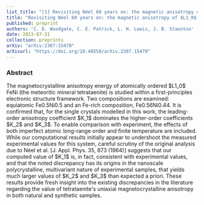 ```yaml
---
list_title: "[1] Revisiting Néel 60 years on: the magnetic anisotropy of $L1_0$ FeNi (tetrataenite)"
title: "Revisiting Néel 60 years on: the magnetic anisotropy of $L1_0$ FeNi (tetrataenite)"
published: preprint
authors: 'C. D. Woodgate, C. E. Patrick, L. H. Lewis, J. B. Staunton'
date: 2023-07-31
collection: preprints
arXiv: "arXiv:2307:15470"
arXivurl: "https://doi.org/10.48550/arXiv.2307.15470"
---
```


<h3>Abstract</h3>
The magnetocrystalline anisotropy energy of atomically ordered $L1_0$ FeNi (the meteoritic mineral tetrataenite) is studied within a first-principles electronic structure framework.
Two compositions are examined: equiatomic Fe0.5Ni0.5 and an Fe-rich composition, Fe0.56Ni0.44. It is confirmed that, for the single crystals modelled in this work, the leading-order anisotropy coefficient $K_1$ dominates the higher-order coefficients $K_2$ and $K_3$.
To enable comparison with experiment, the effects of both imperfect atomic long-range order and finite temperature are included.
While our computational results initially appear to undershoot the measured experimental values for this system, careful scrutiny of the original analysis due to Néel et al. [J. Appl. Phys. 35, 873 (1964)] suggests that our computed value of $K_1$ is, in fact, consistent with experimental values, and that the noted discrepancy has its origins in the nanoscale polycrystalline, multivariant nature of experimental samples, that yields much larger values of $K_2$ and $K_3$ than expected a priori.
These results provide fresh insight into the existing discrepancies in the literature regarding the value of tetrataenite's uniaxial magnetocrystalline anisotropy in both natural and synthetic samples.
